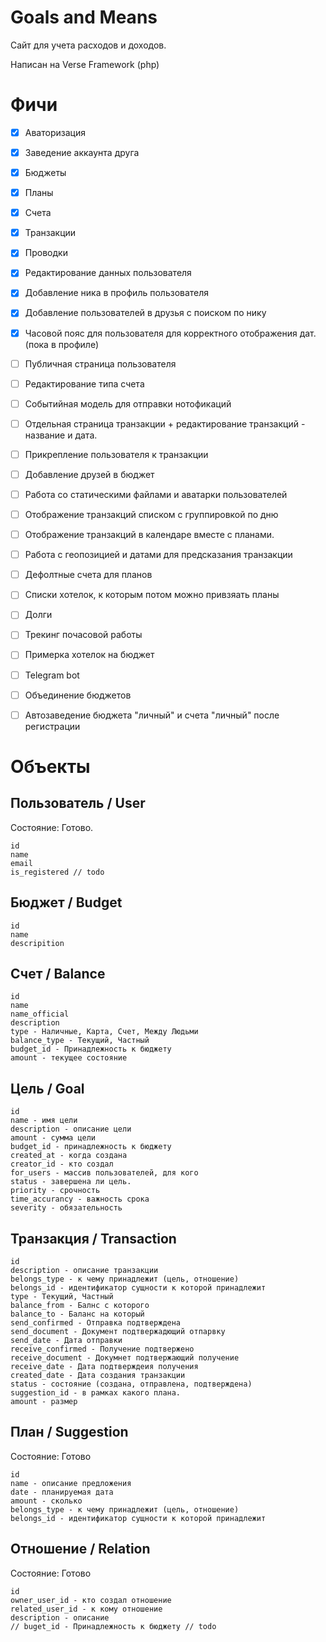 # Goals and Means
Сайт для учета расходов и доходов. 

Написан на Verse Framework (php)

# Фичи
- [x] Аваторизация
- [x] Заведение аккаунта друга
- [x] Бюджеты
- [x] Планы
- [x] Счета
- [x] Транзакции
- [x] Проводки
- [x] Редактирование данных пользователя
- [x] Добавление ника в профиль пользователя
- [x] Добавление пользователей в друзья с поиском по нику
- [x] Часовой пояс для пользователя для корректного отображения дат. (пока в профиле)
- [ ] Публичная страница пользователя
- [ ] Редактирование типа счета
- [ ] Событийная модель для отправки нотофикаций
- [ ] Отдельная страница транзакции + редактирование транзакций - название и дата.
- [ ] Прикрепление пользователя к транзакции
- [ ] Добавление друзей в бюджет
- [ ] Работа со статическими файлами и аватарки пользователей
- [ ] Отображение транзакций списком c группировкой по дню
- [ ] Отображение транзакций в календаре вместе с планами.
- [ ] Работа с геопозицией и датами для предсказания транзакции
- [ ] Дефолтные счета для планов
- [ ] Списки хотелок, к которым потом можно привзяать планы
- [ ] Долги
- [ ] Трекинг почасовой работы
- [ ] Примерка хотелок на бюджет
- [ ] Telegram bot
- [ ] Объединение бюджетов
- [ ] Автозаведение бюджета "личный" и счета "личный" после регистрации


# Объекты
## Пользователь / User
Состояние: Готово.

```
id 
name
email
is_registered // todo
```

## Бюджет / Budget

```
id 
name
descripition
```


## Счет / Balance

```
id
name
name_official 
description
type - Наличные, Карта, Счет, Между Людьми 
balance_type - Текущий, Частный
budget_id - Принадлежность к бюджету
amount - текущее состояние 
```

## Цель / Goal

```
id
name - имя цели
description - описание цели
amount - сумма цели
budget_id - принадлежность к бюджету
created_at - когда создана
creator_id - кто cоздал
for_users - массив пользователей, для кого
status - завершена ли цель.
priority - срочность
time_accurancy - важность срока 
severity - обязательность
```

## Транзакция / Transaction

```
id
description - описание транзакции
belongs_type - к чему принадлежит (цель, отношение)
belongs_id - идентификатор сущности к которой принадлежит
type - Текущий, Частный
balance_from - Балнс с которого
balance_to - Баланс на который
send_confirmed - Отправка подтверждена
send_document - Документ подтвержадющий отпарвку
send_date - Дата отправки 
receive_confirmed - Получение подтвержено
receive_document - Докумнет подтвержающий получение
receive_date - Дата подтверждеия получения
created_date - Дата создания транзакции
status - состояние (создана, отправлена, подтверждена)
suggestion_id - в рамках какого плана.
amount - размер
```

## План / Suggestion
Состояние: Готово
```
id
name - описание предложения
date - планируемая дата
amount - сколько
belongs_type - к чему принадлежит (цель, отношение)
belongs_id - идентификатор сущности к которой принадлежит
```

## Отношение / Relation
Состояние: Готово

```
id
owner_user_id - кто создал отношение
related_user_id - к кому отношение 
description - описание
// buget_id - Принадлежность к бюджету // todo 
```

